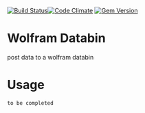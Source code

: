 [![Build Status](https://travis-ci.org/semdinsp/hwid.svg?branch=master)](https://travis-ci.org/semdinsp/hwid)[![Code Climate](https://codeclimate.com/github/semdinsp/hwid/badges/gpa.svg)](https://codeclimate.com/github/semdinsp/hwid)
[![Gem Version](https://badge.fury.io/rb/hwid.png)](http://badge.fury.io/rb/hwid)

Wolfram Databin
============

post data to  a wolfram databin


Usage
=======

    to be completed
    
